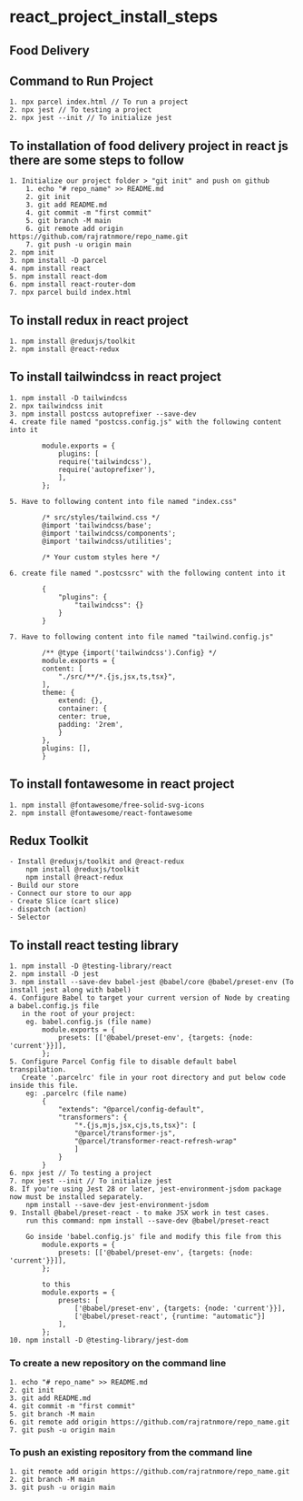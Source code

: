 # react_project_install_steps

## Food Delivery

## Command to Run Project
    1. npx parcel index.html // To run a project
    2. npx jest // To testing a project
    2. npx jest --init // To initialize jest

## To installation of food delivery project in react js there are some steps to follow
    1. Initialize our project folder > "git init" and push on github
        1. echo "# repo_name" >> README.md
        2. git init
        3. git add README.md
        4. git commit -m "first commit"
        5. git branch -M main
        6. git remote add origin https://github.com/rajratnmore/repo_name.git
        7. git push -u origin main
    2. npm init
    3. npm install -D parcel
    4. npm install react
    5. npm install react-dom
    6. npm install react-router-dom
    7. npx parcel build index.html

## To install redux in react project
    1. npm install @reduxjs/toolkit
    2. npm install @react-redux
    
## To install tailwindcss in react project
    1. npm install -D tailwindcss
    2. npx tailwindcss init
    3. npm install postcss autoprefixer --save-dev
    4. create file named "postcss.config.js" with the following content into it
            
            module.exports = {
                plugins: [
                require('tailwindcss'),
                require('autoprefixer'),
                ],
            };

    5. Have to following content into file named "index.css"
            
            /* src/styles/tailwind.css */
            @import 'tailwindcss/base';
            @import 'tailwindcss/components';
            @import 'tailwindcss/utilities';

            /* Your custom styles here */

    6. create file named ".postcssrc" with the following content into it
            
            {
                "plugins": {
                    "tailwindcss": {}
                }
            }

    7. Have to following content into file named "tailwind.config.js"
            
            /** @type {import('tailwindcss').Config} */
            module.exports = {
            content: [
                "./src/**/*.{js,jsx,ts,tsx}",
            ],
            theme: {
                extend: {},
                container: {
                center: true,
                padding: '2rem',
                }
            },
            plugins: [],
            }


## To install fontawesome in react project
    1. npm install @fontawesome/free-solid-svg-icons
    2. npm install @fontawesome/react-fontawesome

## Redux Toolkit 
    - Install @reduxjs/toolkit and @react-redux 
        npm install @reduxjs/toolkit
        npm install @react-redux
    - Build our store
    - Connect our store to our app
    - Create Slice (cart slice)
    - dispatch (action)
    - Selector

## To install react testing library
    1. npm install -D @testing-library/react
    2. npm install -D jest
    3. npm install --save-dev babel-jest @babel/core @babel/preset-env (To install jest along with babel)
    4. Configure Babel to target your current version of Node by creating a babel.config.js file
       in the root of your project:
        eg. babel.config.js (file name)
            module.exports = {
                presets: [['@babel/preset-env', {targets: {node: 'current'}}]],
            };
    5. Configure Parcel Config file to disable default babel transpilation.
       Create '.parcelrc' file in your root directory and put below code inside this file.
        eg: .parcelrc (file name)
            {
                "extends": "@parcel/config-default",
                "transformers": {
                    "*.{js,mjs,jsx,cjs,ts,tsx}": [
                    "@parcel/transformer-js",
                    "@parcel/transformer-react-refresh-wrap"
                    ]
                }
            }
    6. npx jest // To testing a project
    7. npx jest --init // To initialize jest
    8. If you're using Jest 28 or later, jest-environment-jsdom package now must be installed separately.
        npm install --save-dev jest-environment-jsdom
    9. Install @babel/preset-react - to make JSX work in test cases.
        run this command: npm install --save-dev @babel/preset-react
 
        Go inside 'babel.config.js' file and modify this file from this
            module.exports = {
                presets: [['@babel/preset-env', {targets: {node: 'current'}}]],                
            };

            to this
            module.exports = {
                presets: [
                    ['@babel/preset-env', {targets: {node: 'current'}}],
                    ['@babel/preset-react', {runtime: "automatic"}]
                ],  
            };
    10. npm install -D @testing-library/jest-dom
    
### To create a new repository on the command line
    1. echo "# repo_name" >> README.md
    2. git init
    3. git add README.md
    4. git commit -m "first commit"
    5. git branch -M main
    6. git remote add origin https://github.com/rajratnmore/repo_name.git
    7. git push -u origin main

### To push an existing repository from the command line
    1. git remote add origin https://github.com/rajratnmore/repo_name.git
    2. git branch -M main
    3. git push -u origin main
    


                

                
